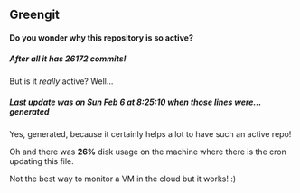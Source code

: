 ## Greengit

#### Do you wonder why this repository is so active?

##### After all it has 26172 commits!

But is it *really* active? Well...

##### Last update was on Sun Feb 6 at 8:25:10 when those lines were... generated

Yes, generated, because it certainly helps a lot to have such an active repo!

Oh and there was **26%** disk usage on the machine
where there is the cron updating this file.

Not the best way to monitor a VM in the cloud but it works! :)
